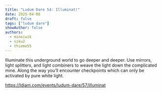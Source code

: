 ```yaml
---
title: "Ludum Dare 54: Illuminat!"
date: 2025-04-08
draft: false
tags: ["ludum dare"]
showAuthor: false
authors:
  - mineiwik
  - siku2
  - thieme55
---
```


Illuminate this underground world to go deeper and deeper. Use mirrors, light splitters, and light combiners to weave the light down the complicated mine. Along the way you’ll encounter checkpoints which can only be activated by pure white light.

<https://ldjam.com/events/ludum-dare/57/illuminat>
